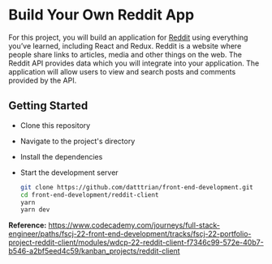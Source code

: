 # ​​Build Your Own Reddit App

For this project, you will build an application for [Reddit](https://www.reddit.com/) using everything you’ve learned, including React and Redux. Reddit is a website where people share links to articles, media and other things on the web. The Reddit API provides data which you will integrate into your application. The application will allow users to view and search posts and comments provided by the API.

## Getting Started

- Clone this repository
- Navigate to the project's directory
- Install the dependencies
- Start the development server

   ``` bash
   git clone https://github.com/datttrian/front-end-development.git
   cd front-end-development/reddit-client
   yarn
   yarn dev
   ```

**Reference:** https://www.codecademy.com/journeys/full-stack-engineer/paths/fscj-22-front-end-development/tracks/fscj-22-portfolio-project-reddit-client/modules/wdcp-22-reddit-client-f7346c99-572e-40b7-b546-a2bf5eed4c59/kanban_projects/reddit-client
